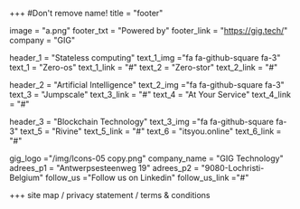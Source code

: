 +++
#Don't remove name!
title = "footer"

image = "a.png"
footer_txt = "Powered by"
footer_link = "https://gig.tech/"
company = "GIG"

header_1    = "Stateless computing"
text_1_img  ="fa fa-github-square fa-3"
text_1      = "Zero-os"
text_1_link = "#"
text_2      = "Zero-stor"
text_2_link = "#"

header_2    = "Artificial Intelligence"
text_2_img  ="fa fa-github-square fa-3"
text_3      = "Jumpscale"
text_3_link = "#"
text_4      = "At Your Service"
text_4_link = "#"

header_3    = "Blockchain Technology"
text_3_img  ="fa fa-github-square fa-3"
text_5      = "Rivine"
text_5_link = "#"
text_6      = "itsyou.online"
text_6_link = "#"

gig_logo    ="/img/Icons-05 copy.png"
company_name = "GIG Technology"
adrees_p1 = "Antwerpsesteenweg 19"
adrees_p2 = "9080-Lochristi-Belgium"
follow_us ="Follow us on Linkedin"
follow_us_link ="#"

+++
site map / privacy statement / terms &amp; conditions
